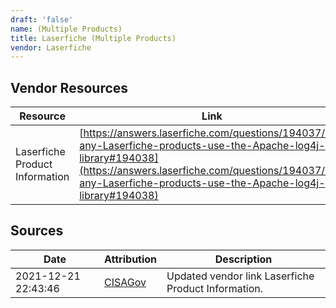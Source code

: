 ```yaml
---
draft: 'false'
name: (Multiple Products)
title: Laserfiche (Multiple Products)
vendor: Laserfiche
---
```


## Vendor Resources
| Resource | Link |
| --- | --- |
| Laserfiche Product Information | [https://answers.laserfiche.com/questions/194037/Do-any-Laserfiche-products-use-the-Apache-log4j-library#194038](https://answers.laserfiche.com/questions/194037/Do-any-Laserfiche-products-use-the-Apache-log4j-library#194038) |



## Sources
| Date | Attribution | Description |
| --- | --- | --- |
| 2021-12-21 22:43:46 | [CISAGov](https://raw.githubusercontent.com/cisagov/log4j-affected-db/develop/README.md) | Updated vendor link Laserfiche Product Information.  |
